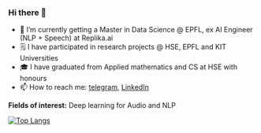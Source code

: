 ### Hi there 👋

<!--
**arinaruck/arinaruck** is a ✨ _special_ ✨ repository because its `README.md` (this file) appears on your GitHub profile.

Here are some ideas to get you started:
- 🌱 I’m currently learning ...
- 👯 I’m looking to collaborate on ...
- 🤔 I’m looking for help with ...
- 💬 Ask me about ...
- 📫 How to reach me: ...
- 😄 Pronouns: ...
- ⚡ Fun fact: ...
-->

- 🔭 I’m currently getting a Master in Data Science @ EPFL, ex AI Engineer (NLP + Speech) at Replika.ai
- 🗒 I have participated in research projects @ HSE, EPFL and KIT Universities
- 🎓 I have graduated from Applied mathematics and CS at HSE with honours
- 📫 How to reach me: [telegram](https://t.me/arinaruck), [LinkedIn](https://www.linkedin.com/in/arina-r-942a56112/)

**Fields of interest:** Deep learning for Audio and NLP 

[![Top Langs](https://github-readme-stats.vercel.app/api/top-langs/?username=arinaruck&hide=Jupyter%20Notebook&layout=compact)](https://github.com/anuraghazra/github-readme-stats)

